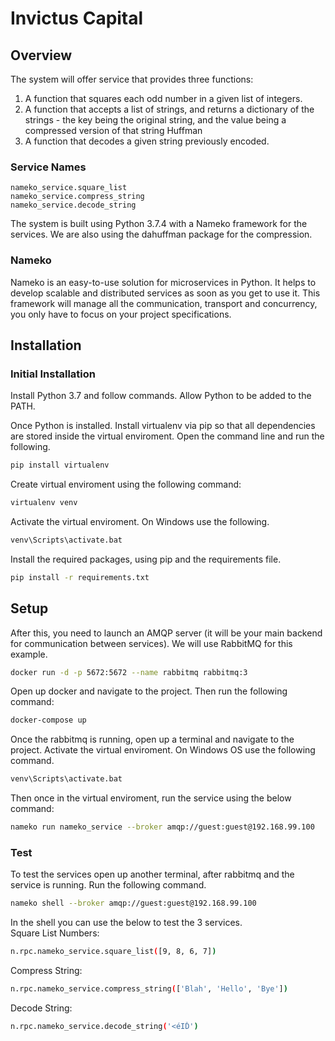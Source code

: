 # Invictus Capital
## Overview
The system will offer service that provides three functions:

1.	A function that squares each odd number in a given list of 
integers.
2.	A function that accepts a list of strings, and returns a 
dictionary of the strings - the key being the original string, and 
the value being a compressed version of that string Huffman  
3.	A function that decodes a given string previously encoded.  

### Service Names
``
nameko_service.square_list
``  
``
nameko_service.compress_string
``  
``
nameko_service.decode_string
``

The system is built using Python 3.7.4 with a Nameko framework for the
services. We are also using the dahuffman package for the compression.

### Nameko
Nameko is an easy-to-use solution for microservices in Python. It 
helps to develop scalable and distributed services as soon as you 
get to use it. This framework will manage all the communication, 
transport and concurrency, you only have to focus on your project 
specifications.

## Installation
### Initial Installation
Install Python 3.7 and follow commands. Allow Python to be added to 
the PATH.

Once Python is installed. Install virtualenv via pip so that all 
dependencies are stored inside the virtual enviroment. Open the 
command line and run the following.

```bash
pip install virtualenv
```

Create virtual enviroment using the following command:
```bash
virtualenv venv
```

Activate the virtual enviroment. On Windows use the following.
```bash
venv\Scripts\activate.bat
```

Install the required packages, using pip and the requirements file.
```bash
pip install -r requirements.txt
````

## Setup
After this, you need to launch an AMQP server (it will be your main
 backend for communication between services). We will use RabbitMQ
 for this example.
```bash
docker run -d -p 5672:5672 --name rabbitmq rabbitmq:3
````

Open up docker and navigate to the project. Then run the following
command:
```bash
docker-compose up
````

Once the rabbitmq is running, open up a terminal and navigate to the
project. Activate the virtual enviroment. On Windows OS use the following
command.
```bash
venv\Scripts\activate.bat
```

Then once in the virtual enviroment, run the service using the below command:
```bash
nameko run nameko_service --broker amqp://guest:guest@192.168.99.100
```

### Test
To test the services open up another terminal, after rabbitmq and the
service is running. Run the following command.

```bash
nameko shell --broker amqp://guest:guest@192.168.99.100
```

In the shell you can use the below to test the 3 services.  
Square List Numbers:
```bash
n.rpc.nameko_service.square_list([9, 8, 6, 7])
```
Compress String:
```bash
n.rpc.nameko_service.compress_string(['Blah', 'Hello', 'Bye'])
```
Decode String:
```bash
n.rpc.nameko_service.decode_string('<éIĎ')
```